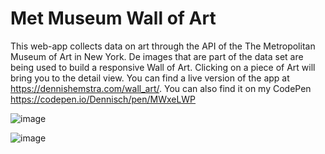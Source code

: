 # Met Museum Wall of Art

This web-app collects data on art through the API of the The Metropolitan Museum of Art in New York. De images that are part of the data set are being used to build a responsive Wall of Art. Clicking on a piece of Art will bring you to the detail view. You can find a live version of the app at https://dennishemstra.com/wall_art/. You can also find it on my CodePen https://codepen.io/Dennisch/pen/MWxeLWP 

![image](https://github.com/Sikkepit/MetMuseum/assets/148398668/c5db9fd0-303d-45b1-b8be-c19bf1b5c19e)

![image](https://github.com/Sikkepit/MetMuseum/assets/148398668/61e3d09e-360b-43da-a5ee-8197ead037f2)

